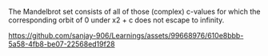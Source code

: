 The Mandelbrot set consists of all of those (complex) c-values for which the corresponding orbit of 0 under x2 + c does not escape to infinity.





https://github.com/sanjay-906/Learnings/assets/99668976/610e8bbb-5a58-4fb8-be07-22568ed19f28


